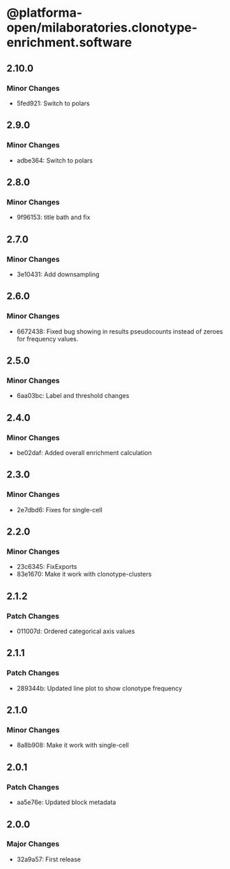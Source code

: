 # @platforma-open/milaboratories.clonotype-enrichment.software

## 2.10.0

### Minor Changes

- 5fed921: Switch to polars

## 2.9.0

### Minor Changes

- adbe364: Switch to polars

## 2.8.0

### Minor Changes

- 9f96153: title bath and fix

## 2.7.0

### Minor Changes

- 3e10431: Add downsampling

## 2.6.0

### Minor Changes

- 6672438: Fixed bug showing in results pseudocounts instead of zeroes for frequency values.

## 2.5.0

### Minor Changes

- 6aa03bc: Label and threshold changes

## 2.4.0

### Minor Changes

- be02daf: Added overall enrichment calculation

## 2.3.0

### Minor Changes

- 2e7dbd6: Fixes for single-cell

## 2.2.0

### Minor Changes

- 23c6345: FixExports
- 83e1670: Make it work with clonotype-clusters

## 2.1.2

### Patch Changes

- 011007d: Ordered categorical axis values

## 2.1.1

### Patch Changes

- 289344b: Updated line plot to show clonotype frequency

## 2.1.0

### Minor Changes

- 8a8b908: Make it work with single-cell

## 2.0.1

### Patch Changes

- aa5e76e: Updated block metadata

## 2.0.0

### Major Changes

- 32a9a57: First release
